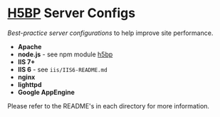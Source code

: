 # [H5BP](http://h5bp.github.com) Server Configs

*Best-practice server configurations* to help improve site performance.

* **Apache**
* **node.js** - see npm module [h5bp][h5bp]
* **IIS 7+**
* **IIS 6** - see `iis/IIS6-README.md`
* **nginx**
* **lighttpd**
* **Google AppEngine**

Please refer to the README's in each directory for more information.

[h5bp]: https://github.com/niftylettuce/node-h5bp
